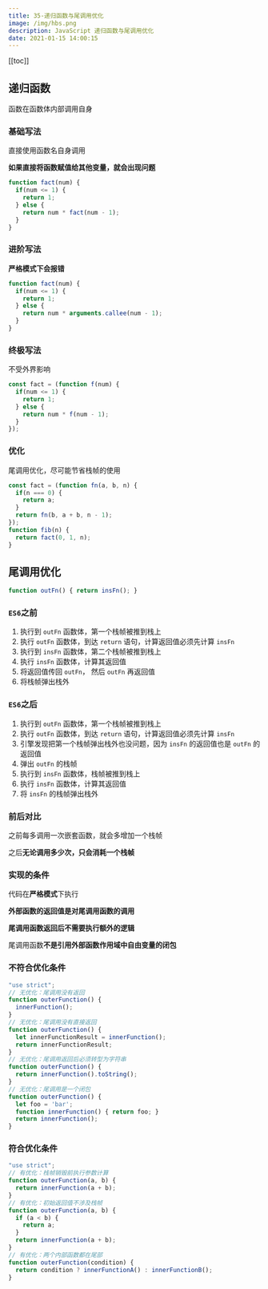```yaml
---
title: 35-递归函数与尾调用优化
image: /img/hbs.png
description: JavaScript 递归函数与尾调用优化
date: 2021-01-15 14:00:15
---
```


[[toc]]

## 递归函数

函数在函数体内部调用自身

### 基础写法

直接使用函数名自身调用

**如果直接将函数赋值给其他变量，就会出现问题**

```js
function fact(num) {
  if(num <= 1) {
    return 1;
  } else {
    return num * fact(num - 1);
  }
}
```

### 进阶写法

**严格模式下会报错**

```js
function fact(num) {
  if(num <= 1) {
    return 1;
  } else { 
    return num * arguments.callee(num - 1);
  }
}
```

### 终极写法

不受外界影响

```js
const fact = (function f(num) {
  if(num <= 1) {
    return 1;
  } else {
    return num * f(num - 1);
  }
});
```

### 优化

尾调用优化，尽可能节省栈帧的使用

```js
const fact = (function fn(a, b, n) {
  if(n === 0) {
    return a;
  }
  return fn(b, a + b, n - 1);
});
function fib(n) {
  return fact(0, 1, n);
}
```

## 尾调用优化

```js
function outFn() { return insFn(); }
```

### `ES6`之前

1. 执行到 `outFn` 函数体，第一个栈帧被推到栈上
2. 执行 `outFn` 函数体，到达 `return` 语句，计算返回值必须先计算 `insFn`
3. 执行到 `insFn` 函数体，第二个栈帧被推到栈上
4. 执行 `insFn` 函数体，计算其返回值
5. 将返回值传回 `outFn`， 然后 `outFn` 再返回值
6. 将栈帧弹出栈外

### `ES6`之后

1. 执行到 `outFn` 函数体，第一个栈帧被推到栈上
2. 执行 `outFn` 函数体，到达 `return` 语句，计算返回值必须先计算 `insFn`
3. 引擎发现把第一个栈帧弹出栈外也没问题，因为 `insFn` 的返回值也是 `outFn` 的返回值
4. 弹出 `outFn` 的栈帧
5. 执行到 `insFn` 函数体，栈帧被推到栈上
6. 执行 `insFn` 函数体，计算其返回值
7. 将 `insFn` 的栈帧弹出栈外

### 前后对比

之前每多调用一次嵌套函数，就会多增加一个栈帧

之后**无论调用多少次，只会消耗一个栈帧**

### 实现的条件

代码在**严格模式**下执行

**外部函数的返回值是对尾调用函数的调用**

**尾调用函数返回后不需要执行额外的逻辑**

尾调用函数**不是引用外部函数作用域中自由变量的闭包**

### 不符合优化条件

```js
"use strict";
// 无优化：尾调用没有返回
function outerFunction() {
  innerFunction();
}
// 无优化：尾调用没有直接返回
function outerFunction() {
  let innerFunctionResult = innerFunction();
  return innerFunctionResult;
}
// 无优化：尾调用返回后必须转型为字符串
function outerFunction() {
  return innerFunction().toString();
}
// 无优化：尾调用是一个闭包
function outerFunction() {
  let foo = 'bar';
  function innerFunction() { return foo; }
  return innerFunction();
} 
```

### 符合优化条件

```js
"use strict";
// 有优化：栈帧销毁前执行参数计算
function outerFunction(a, b) {
  return innerFunction(a + b);
}
// 有优化：初始返回值不涉及栈帧
function outerFunction(a, b) {
  if (a < b) {
    return a;
  }
  return innerFunction(a + b);
}
// 有优化：两个内部函数都在尾部
function outerFunction(condition) {
  return condition ? innerFunctionA() : innerFunctionB();
}
```